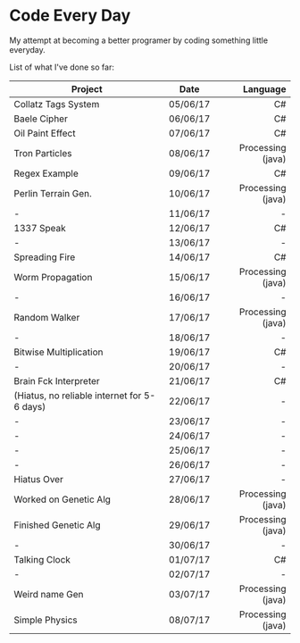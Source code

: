 # Code Every Day
My attempt at becoming a better programer by coding something little everyday. 

List of what I've done so far:

| Project       | Date          |  Language  |
| ------------- |:-------------:| ------:|
| Collatz Tags System | 05/06/17| C# |
| Baele Cipher | 06/06/17       | C# |
| Oil Paint Effect | 07/06/17   |C# |
| Tron Particles | 08/06/17   |Processing (java) |
| Regex Example | 09/06/17   |C# |
| Perlin Terrain Gen. | 10/06/17   |Processing (java) |
| - | 11/06/17   | - |
| 1337 Speak | 12/06/17   |C# |
| - | 13/06/17   | - |
| Spreading Fire | 14/06/17   |C# |
| Worm Propagation | 15/06/17   |Processing (java)|
| - | 16/06/17   | - |
| Random Walker | 17/06/17   |Processing (java)|
| - | 18/06/17   | - |
| Bitwise Multiplication | 19/06/17   | C# |
| - | 20/06/17   | - |
| Brain Fck Interpreter | 21/06/17   | C# |
| (Hiatus, no reliable internet for 5-6 days) | 22/06/17   | - |
| - | 23/06/17   | - |
| - | 24/06/17   | - |
| - | 25/06/17   | - |
| - | 26/06/17   | - |
| Hiatus Over | 27/06/17   | - |
| Worked on Genetic Alg | 28/06/17   |Processing (java)|
| Finished Genetic Alg | 29/06/17   |Processing (java)|
| - | 30/06/17   | - |
| Talking Clock | 01/07/17   | C# |
| - | 02/07/17   | - |
| Weird name Gen | 03/07/17   | Processing (java) |
| Simple Physics | 08/07/17   | Processing (java) |
